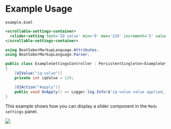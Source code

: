 # Example Usage
`example.bsml`
```xml
<scrollable-settings-container>
  <slider-setting text='IQ value' min='0' max='220' increment='5' value='iq-value' integer-only='true' />
</scrollable-settings-container>
```
```csharp
using BeatSaberMarkupLanguage.Attributes;
using BeatSaberMarkupLanguage.Parser;

public class ExampleSettingsController : PersistentSingleton<ExampleSettingsController>
{
    [UIValue("iq-value")]
    private int iqValue = 120;

    [UIAction("#apply")]
    public void OnApply() => Logger.log.Info($"iq-value value applied, now: {iqValue}");
}
```
This example shows how you can display a slider component in the `Mods settings` panel.

![](https://i.imgur.com/8B4oDUf.png)